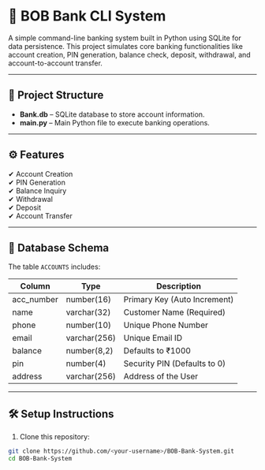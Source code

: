 # 🏦 BOB Bank CLI System

A simple command-line banking system built in Python using SQLite for data persistence. This project simulates core banking functionalities like account creation, PIN generation, balance check, deposit, withdrawal, and account-to-account transfer.

---

## 📂 Project Structure

- **Bank.db** – SQLite database to store account information.
- **main.py** – Main Python file to execute banking operations.

---

## ⚙️ Features

✔ Account Creation  
✔ PIN Generation  
✔ Balance Inquiry  
✔ Withdrawal  
✔ Deposit  
✔ Account Transfer  

---

## 🧱 Database Schema

The table `ACCOUNTS` includes:

| Column      | Type          | Description                   |
|-------------|---------------|-------------------------------|
| acc_number  | number(16)    | Primary Key (Auto Increment) |
| name        | varchar(32)   | Customer Name (Required)     |
| phone       | number(10)    | Unique Phone Number          |
| email       | varchar(256)  | Unique Email ID              |
| balance     | number(8,2)   | Defaults to ₹1000            |
| pin         | number(4)     | Security PIN (Defaults to 0) |
| address     | varchar(256)  | Address of the User          |

---

## 🛠️ Setup Instructions

1. Clone this repository:

```bash
git clone https://github.com/<your-username>/BOB-Bank-System.git
cd BOB-Bank-System
